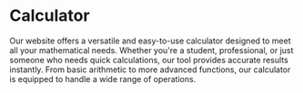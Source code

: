 # Calculator
Our website offers a versatile and easy-to-use calculator designed to meet all your mathematical needs. Whether you're a student, professional, or just someone who needs quick calculations, our tool provides accurate results instantly. From basic arithmetic to more advanced functions, our calculator is equipped to handle a wide range of operations.
